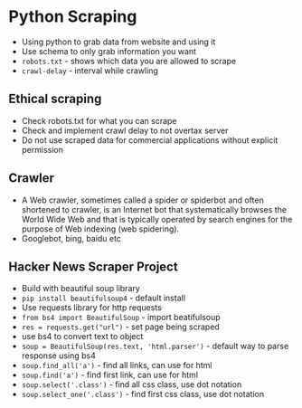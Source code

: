 # Python Scraping

- Using python to grab data from website and using it
- Use schema to only grab information you want
- `robots.txt` - shows which data you are allowed to scrape
- `crawl-delay` - interval while crawling

## Ethical scraping

- Check robots.txt for what you can scrape
- Check and implement crawl delay to not overtax server
- Do not use scraped data for commercial applications without explicit permission

## Crawler

- A Web crawler, sometimes called a spider or spiderbot and often shortened to crawler, is an Internet bot that systematically browses the World Wide Web and that is typically operated by search engines for the purpose of Web indexing (web spidering).
- Googlebot, bing, baidu etc

## Hacker News Scraper Project

- Build with beautiful soup library
- `pip install beautifulsoup4` - default install
- Use requests library for http requests
- `from bs4 import BeautifulSoup` - import beatifulsoup
- `res = requests.get("url")` - set page being scraped
- use bs4 to convert text to object
- `soup = BeautifulSoup(res.text, 'html.parser')` - default way to parse response using bs4
- `soup.find_all('a')` - find all links, can use for html
- `soup.find('a')` - find first link, can use for html
- `soup.select('.class')` - find all css class, use dot notation
- `soup.select_one('.class')` - find first css class, use dot notation
